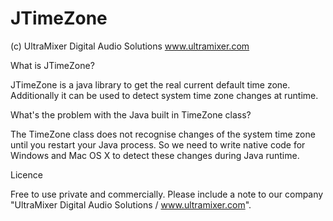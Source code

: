 # JTimeZone

(c) UltraMixer Digital Audio Solutions
www.ultramixer.com


What is JTimeZone?

JTimeZone is a java library to get the real current default time zone. 
Additionally it can be used to detect system time zone changes at runtime.


What's the problem with the Java built in TimeZone class?

The TimeZone class does not recognise changes of the system time zone until you restart your Java process. So we need to write
native code for Windows and Mac OS X to detect these changes during Java runtime.


Licence

Free to use private and commercially. Please include a note to our company "UltraMixer Digital Audio Solutions / www.ultramixer.com".
